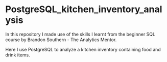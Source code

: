 # PostgreSQL_kitchen_inventory_analysis

In this repository I made use of the skills I learnt from the beginner SQL course by Brandon Southern - The Analytics Mentor.

Here I use PostgreSQL to analyze a kitchen inventory containing food and drink items. 
